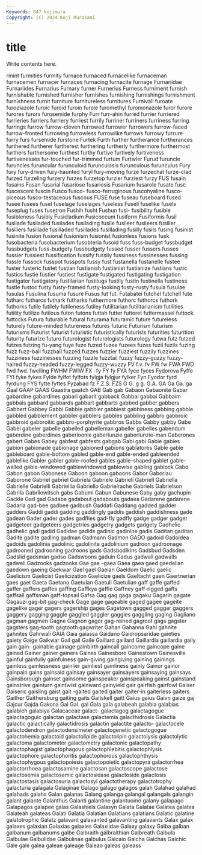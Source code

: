 ```yaml
---
Keywords: 847 kojimura
Copyright: (C) 2024 Koji Murakami
---
```


# title

Write contents here.



rmint furmities furmity
furnace furnaced furnacelike furnaceman furnacemen furnacer furnaces furnacing furnacite furnage
Furnariidae Furnariides Furnarius Furnary furner Furnerius Furness furniment furnish furnishable
furnished furnisher furnishes furnishing furnishings furnishment furnishness furnit furniture furnitureless
furnitures Furnivall furoate furodiazole furoic furoid furoin furole furomethyl furomonazole
furor furore furores furors furosemide furphy Furr furr-ahin furred furrier
furriered furrieries furriers furriery furriest furrily furriner furriners furriness furring
furrings furrow furrow-cloven furrowed furrower furrowers furrow-faced furrow-fronted furrowing furrowless
furrowlike furrows furrowy furrure furry furs fursemide furstone Furtek Furth
further furtherance furtherances furthered furtherer furtherest furthering furtherly furthermore furthermost
furthers furthersome furthest furthy furtive furtively furtiveness furtivenesses fur-touched fur-trimmed
furtum Furtwler Furud furuncle furuncles furuncular furunculoid furunculosis furunculous furunculus
Fury fury fury-driven fury-haunted furyl fury-moving furze furzechat furze-clad furzed
furzeling furzery furzes furzetop furzier furziest furzy FUS fusain fusains
Fusan fusarial fusariose fusariosis Fusarium fusarole fusate fusc fuscescent fuscin
Fusco fusco- fusco-ferruginous fuscohyaline fusco-piceous fusco-testaceous fuscous FUSE fuse fuseau
fuseboard fused fusee fusees fusel fuselage fuselages fuseless Fuseli fuselike
fusels fuseplug fuses fusetron Fushih fusht Fushun fusi- fusibility fusible
fusibleness fusibly Fusicladium Fusicoccum fusiform Fusiformis fusil fusilade fusiladed fusilades
fusilading fusile fusileer fusileers fusilier fusiliers fusillade fusilladed fusillades fusillading
fusilly fusils fusing fusinist fusinite fusion fusional fusionism fusionist fusionless
fusions fusk fusobacteria fusobacterium fusobteria fusoid fuss fuss-budget fussbudget fussbudgets
fuss-budgety fussbudgety fussed fusser fussers fusses fussier fussiest fussification fussify
fussily fussiness fussinesses fussing fussle fussock fusspot fusspots fussy fust
fustanella fustanelle fustee fuster fusteric fustet fustian fustianish fustianist fustianize
fustians fustic fustics fustie fustier fustiest fustigate fustigated fustigating fustigation
fustigator fustigatory fustilarian fustilugs fustily fustin fustinella fustiness fustle fustoc
fusty fusty-framed fusty-looking fusty-rusty fusula fusulae fusulas Fusulina fusuma fusure
Fusus fut fut. Futabatei futchel futchell fute futharc futharcs futhark
futharks futhermore futhorc futhorcs futhork futhorks futile futilely futileness futiley
futilitarian futilitarianism futilities futility futilize futilous futon futons futtah futter
futteret futtermassel futtock futtocks Futura futurable futural futurama futuramic future
futureless futurely future-minded futureness futures futuric Futurism futurism futurisms Futurist
futurist futuristic futuristically futurists futurities futurition futurity futurize futuro futurologist
futurologists futurology futwa futz futzed futzes futzing fu-yang fuye fuze
fuzed fuzee fuzees fuzes fuzil fuzils fuzing fuzz fuzz-ball fuzzball
fuzzed fuzzes fuzzier fuzziest fuzzily fuzzines fuzziness fuzzinesses fuzzing fuzzle
fuzztail fuzzy fuzzy-guzzy fuzzy-haired fuzzy-headed fuzzy-legged fuzzy-wuzzy FV f.v. fv
FW fw FWA FWD fwd fwd. fwelling FWHM FWIW FX
-fy FY fy FYA fyce fyces Fydorova Fyffe FYI fyke
fykes Fylde fylfot fylfots fylgja fylgjur fylker Fyn Fyodor fyrd
fyrdung FYS fytte fyttes Fyzabad fz F.Z.S. FZS G G.
g g. G.A. GA Ga Ga. ga Gaal GAAP GAAS
Gaastra gaatch GAB Gab gab Gabaon Gabaonite Gabar gabardine gabardines
gabari gabarit gabback Gabbai gabbai Gabbaim gabbais gabbard gabbards gabbart
gabbarts gabbed gabber gabbers Gabbert Gabbey Gabbi Gabbie gabbier gabbiest
gabbiness gabbing gabble gabbled gabblement gabbler gabblers gabbles gabbling gabbro
gabbroic gabbroid gabbroitic gabbro-porphyrite gabbros Gabbs Gabby gabby Gabe Gabel
gabeler gabelle gabelled gabelleman gabeller gabelles gabendum gaberdine gaberdines gaberloonie
gaberlunzie gaberlunzie-man Gaberones gabert Gabes Gabey gabfest gabfests gabgab Gabi
gabi Gabie gabies gabion gabionade gabionage gabioned gabions gablatores Gable
gable gableboard gable-bottom gabled gable-end gable-ended gableended gablelike Gabler gabler
gable-roofed gables gable-shaped gablet gable-walled gable-windowed gablewindowed gablewise gabling gablock
Gabo Gabon gabon Gabonese Gaboon gaboon gaboons Gabor Gaboriau Gaborone
Gabriel gabriel Gabriela Gabriele Gabrieli Gabriell Gabriella Gabrielle Gabrielli Gabriellia
Gabriello Gabrielrache Gabriels Gabrielson Gabrila Gabrilowitsch gabs Gabumi Gabun Gabunese
Gaby gaby gachupin Gackle Gad gad Gadaba gadabout gadabouts gadaea
Gadarene gadarene Gadaria gad-bee gadbee gadbush Gaddafi Gaddang gadded gadder
gadders Gaddi gaddi gadding gaddingly gaddis gaddish gaddishness gade gadean
Gader gader gades gadflies gad-fly gadfly gadge gadger gadget gadgeteer
gadgeteers gadgetries gadgetry gadgets gadgety Gadhelic gadhelic gadi gadid Gadidae
gadids gadinic gadinine gadis Gaditan gaditan Gadite gadite gadling gadman
Gadmann Gadmon GADO gadoid Gadoidea gadoids gadolinia gadolinic gadolinite gadolinium
gadroon gadroonage gadrooned gadrooning gadroons gads Gadsbodikins Gadsbud Gadsden Gadslid
gadsman gadso Gadswoons gaduin Gadus gadwall gadwalls gadwell Gadzooks gadzooks
Gae gae -gaea Gaea gaea gaed gaedelian gaedown gaeing Gaekwar
Gael gael Gaelan Gaeldom Gaelic gaelic Gaelicism Gaelicist Gaelicization Gaelicize
gaels Gaeltacht gaen Gaertnerian gaes gaet Gaeta Gaetano Gaetulan Gaetuli
Gaetulian gaff gaffe gaffed gaffer gaffers gaffes gaffing Gaffkya gaffle
Gaffney gaff-rigged gaffs gaffsail gaffsman gaff-topsail Gafsa Gag gag gaga
gagaku Gagarin gagate Gagauzi gag-bit gag-check Gage gage gageable gaged
gagee gageite gagelike gager gagers gagership gages Gagetown gagged gagger
gaggers gaggery gagging gaggle gaggled gaggler gaggles gaggling gaging Gagliano
gagman gagmen Gagne Gagnon gagor gag-reined gagroot gags gagster gagsters
gag-tooth gagtooth gagwriter Gahan Gahanna Gahl gahnite gahnites Gahrwali GAIA
Gaia gaiassa Gaidano Gaidropsaridae gaieties gaiety Gaige Gaikwar Gail gail
Gaile Gaillard gaillard Gaillardia gaillardia gaily gain gain- gainable gainage
gainbirth gaincall gaincome gaincope gaine gained Gainer gainer gainers Gaines
Gainesboro Gainestown Gainesville gainful gainfully gainfulness gain-giving gaingiving gaining gainings
gainless gainlessness gainlier gainliest gainliness gainly Gainor gainor gainpain gains
gainsaid gainsay gainsayer gainsayers gainsaying gainsays Gainsborough gainset gainsome gainspeaker
gainspeaking gainst gainstand gainstrive gainturn gaintwist gainward gainyield gair gairfish
gairfowl Gaiser Gaiseric gaisling gaist gait -gaited gaited gaiter gaiter-in
gaiterless gaiters Gaither Gaithersburg gaiting gaits Gaitskell gaitt Gaius gaius
Gaivn gaize gaj Gajcur Gajda Gakona Gal Gal. gal Gala
gala galabeah galabia galabias galabieh galabiya Galacaceae galact- galactagog galactagogue
galactagoguic galactan galactase galactemia galacthidrosis Galactia galactic galactically galactidrosis galactin
galactite galacto- galactocele galactodendron galactodensimeter galactogenetic galactogogue galactohemia galactoid galactolipide
galactolipin galactolysis galactolytic galactoma galactometer galactometry galactonic galactopathy galactophagist galactophagous
galactophlebitis galactophlysis galactophore galactophoritis galactophorous galactophthysis galactophygous galactopoiesis galactopoietic galactopyra
galactorrhea galactorrhoea galactosamine galactosan galactoscope galactose galactosemia galactosemic galactosidase galactoside
galactosis galactostasis galactosuria galactosyl galactotherapy galactotrophy galacturia galagala Galaginae Galago
galago galagos galah Galahad galahad galahads galahs Galan galanas Galang
galanga galangal galangals galangin galant galante Galanthus Galanti galantine galantuomo
galany galapago Galapagos galapee galas Galashiels Galasyn Galata Galatae Galatea
galatea Galateah galateas Galati Galatia Galatian Galatians galatians Galatic galatine
galatotrophic Galatz galavant galavanted galavanting galavants Galax galax galaxes galaxian
Galaxias galaxies Galaxiidae Galaxy galaxy Galba galban galbanum galbanums galbe
Galbraith galbraithian Galbreath Galbula Galbulae Galbulidae Galbulinae galbulus Galcaio Galcha
Galchas Galchic Gale gale galea galeae galeage Galeao galeas galeass
